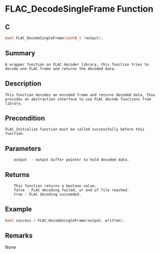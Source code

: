 # FLAC_DecodeSingleFrame Function

## C

```c
bool FLAC_DecodeSingleFrame(uint8_t *output);
```

## Summary
    A wrapper function on FLAC decoder library, this function tries to decode one FLAC frame and returns the decoded data.

## Description
    This function decodes an encoded frame and returns decoded data, thus provides an abstraction interface to use FLAC decode functions from library.

## Precondition
    FLAC_Initialize function must be called successfully before this function.

## Parameters
        output  - output buffer pointer to hold decoded data.
        
## Returns
        This function returns a boolean value.
        false - FLAC decoding failed, or end of file reached.
        true - FLAC decoding succeeded.
## Example
```c
bool success = FLAC_DecodeSingleFrame(output, written);
```
## Remarks
None
